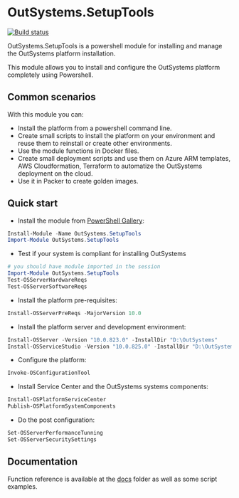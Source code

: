 # OutSystems.SetupTools

[![Build status](https://ci.appveyor.com/api/projects/status/1i4itt105msarmgu/branch/dev?svg=true)](https://ci.appveyor.com/project/pintonunes/OutSystems-setuptools/branch/dev)

OutSystems.SetupTools is a powershell module for installing and manage the OutSystems platform installation.

This module allows you to install and configure the OutSystems platform completely using Powershell.

## Common scenarios

With this module you can:

* Install the platform from a powershell command line.
* Create small scripts to install the platform on your environment and reuse them to reinstall or create other environments.
* Use the module functions in Docker files.
* Create small deployment scripts and use them on Azure ARM templates, AWS Cloudformation, Terraform to automatize the OutSystems deployment on the cloud.
* Use it in Packer to create golden images.

## Quick start

* Install the module from [PowerShell Gallery](https://www.powershellgallery.com/packages/OutSystems.SetupTools):

```powershell
Install-Module -Name OutSystems.SetupTools
Import-Module OutSystems.SetupTools
```

* Test if your system is compliant for installing OutSystems

```powershell
# you should have module imported in the session
Import-Module OutSystems.SetupTools
Test-OSServerHardwareReqs
Test-OSServerSoftwareReqs
```

* Install the platform pre-requisites:

```powershell
Install-OSServerPreReqs -MajorVersion 10.0
```

* Install the platform server and development environment:

```powershell
Install-OSServer -Version "10.0.823.0" -InstallDir "D:\OutSystems"
Install-OSServiceStudio -Version "10.0.825.0" -InstallDir "D:\OutSystems"
```

* Configure the platform:

```powershell
Invoke-OSConfigurationTool
```

* Install Service Center and the OutSystems systems components:

```powershell
Install-OSPlatformServiceCenter
Publish-OSPlatformSystemComponents
```

* Do the post configuration:

```powershell
Set-OSServerPerformanceTunning
Set-OSServerSecuritySettings
```

## Documentation

Function reference is available at the [docs](docs) folder as well as some script examples.
